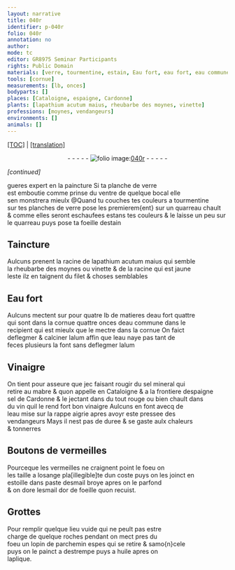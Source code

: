 ```yaml
---
layout: narrative
title: 040r
identifier: p-040r
folio: 040r
annotation: no
author:
mode: tc
editor: GR8975 Seminar Participants
rights: Public Domain
materials: [verre, tourmentine, estain, Eau fort, eau fort, eau commune, alum, eau, Vinaigre, sel mineral, mabre, sel de Cardonne, vin, vinaigre, vermeilles, esmail, or, parchemin, huile]
tools: [cornue]
measurements: [lb, onces]
bodyparts: []
places: [Cataloigne, espaigne, Cardonne]
plants: [lapathium acutum maius, rheubarbe des moynes, vinette]
professions: [moynes, vendangeurs]
environments: []
animals: []
---
```


<p><a href="{{ site.baseurl }}/diplomatic/">[TOC]</a> | <a href="{{ site.baseurl }}/_texts/p-040r_tl.md/">[translation]</a></p><div class="folio" align="center">- - - - - <a href="http://gallica.bnf.fr/ark:/12148/btv1b10500001g/f85.image" target="_blank"><img src="https://cu-mkp.github.io/2017-workshop-edition/assets/photo-icon.png" alt="folio image: " style="display:inline-block; margin-bottom:-3px;"/>040r</a> - - - - - </div>  
 
*[continued]*
  
gueres expert en la paincture Si ta planche de <span class="m">verre</span><br/> est emboutie comme prinse du ventre de quelque bocal elle<br/> sen monstrera mieulx @Quand tu couches tes couleurs a <span class="m">tourmentine</span><br/> sur tes planches de <span class="m">verre</span> pose les premierem{ent} sur un quarreau chault<br/> & comme elles seront eschaufees estans tes couleurs & le laisse un peu sur<br/> le quarreau puys pose ta foeille d<span class="m">estain</span>
 
 
  

## Taincture

 
Aulcuns prenent la racine de <span class="pa">lapathium acutum maius</span> qui semble<br/> la <span class="pa">rheubarbe des <span class="pro">moynes</span></span> ou <span class="pa">vinette</span> & de la racine qui est jaune<br/> l<span class="tmp">este</span> ilz en taignent du filet & choses semblables
 
 
  

## <span class="m">Eau fort</span>

 
Aulcuns mectent <span class="del">sur</span> <span class="add">pour</span> quatre <span class="ms">lb</span> de matieres d<span class="m">eau fort</span> <span class="del">quattre</span><br/> qui sont dans la <span class="tl">cornue</span> quattre <span class="ms">onces</span> d<span class="m">eau commune</span> dans le<br/> recipient qui est mieulx que le mectre dans la <span class="tl">cornue</span> On faict<br/> deflegmer & calciner l<span class="m">alum</span> affin que l<span class="m">eau</span> naye pas tant de<br/> feces plusieurs la font sans deflegmer l<span class="m">alum</span>
 
 
  

## <span class="m">Vinaigre</span>

 
On tient pour asseure que <span class="del">jec</span> faisant rougir du <span class="m">sel mineral</span> qui<br/> retire au <span class="m">mabre</span> & quon appelle en <span class="pl">Cataloigne</span> & a la frontiere d<span class="pl">espaigne</span><br/> <span class="m">sel de <span class="pl">Cardonne</span></span> & le jectant <span class="del">dans du</span> tout rouge ou bien chault dans<br/> du <span class="m">vin</span> quil le rend fort bon <span class="m">vinaigre</span> Aulcuns en font avecq de<br/> l<span class="m">eau</span> mise sur la rappe aigrie apres avoyr este pressee des<br/> <span class="pro">vendangeurs</span> Mays il nest pas de duree & se gaste aulx chaleurs<br/> & tonnerres
 
 
  

## Boutons de <span class="m">vermeilles</span>

 
Pourceque les <span class="m">vermeilles</span> ne craignent point le foeu on<br/> les taille a losange pla<span class="del">[illegible]</span>te dun coste puys on les joinct en<br/> estoille dans paste d<span class="m">esmail</span> broye apres on le parfond<br/> & on dore l<span class="m">esmail</span> d<span class="m">or</span> de foeille quon recuist.
 
 
  

## Grottes

 
Pour remplir quelque lieu vuide qui ne peult pas estre<br/> charge de quelque roches pendant on mect pres du<br/> foeu un lopin de <span class="m">parchemin</span> espes qui se retire & samo{n}cele<br/> puys on le painct a destrempe puys a <span class="m">huile</span> apres on<br/> laplique.
 
